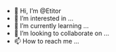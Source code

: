- 👋 Hi, I’m @Etitor
- 👀 I’m interested in ...
- 🌱 I’m currently learning ...
- 💞️ I’m looking to collaborate on ...
- 📫 How to reach me ...

<!---
Etitor/Etitor is a ✨ special ✨ repository because its `README.md` (this file) appears on your GitHub profile.
You can click the Preview link to take a look at your changes.
--->
